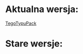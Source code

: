 # Aktualna wersja:
<a href = "https://github.com/Pawi2323/TegoTypuPack/blob/main/pliki/%C2%A7cTegoTypuPack.zip?raw=true">TegoTypuPack<a>
  
# Stare wersje:
